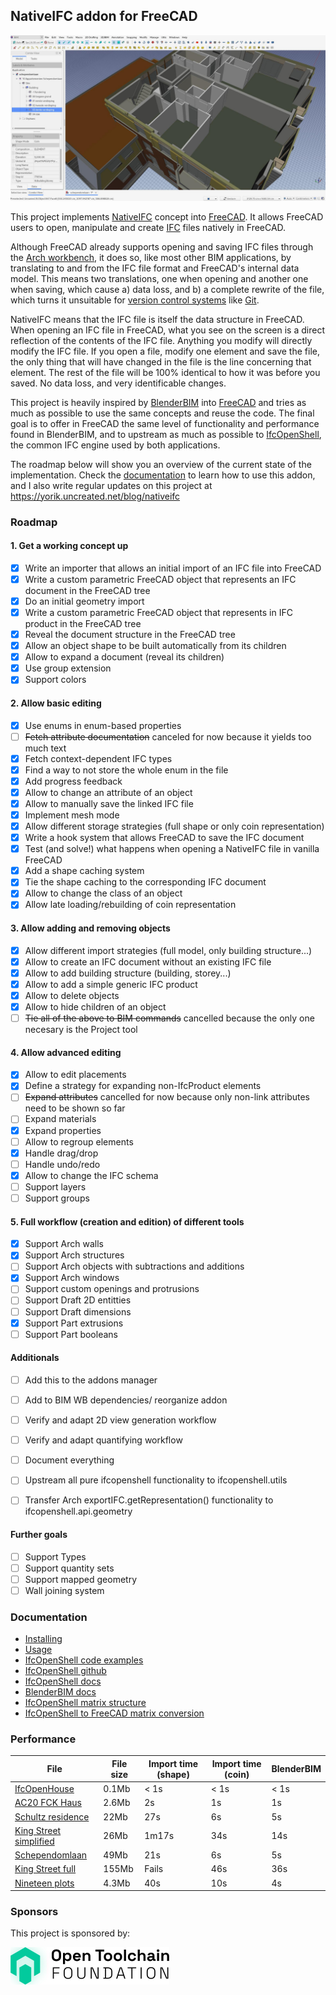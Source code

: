 ## NativeIFC addon for FreeCAD

![FreeCAD screenshot](doc/images/main.jpg)

This project implements [NativeIFC](https://github.com/brunopostle/ifcmerge/blob/main/docs/whitepaper.rst) concept into [FreeCAD](https://freecad.org). It allows FreeCAD users to open, manipulate and create [IFC](https://en.wikipedia.org/wiki/Industry_Foundation_Classes) files natively in FreeCAD.

Although FreeCAD already supports opening and saving IFC files through the [Arch workbench](https://wiki.freecad.org/Arch_Workbench), it does so, like most other BIM applications, by translating to and from the IFC file format and FreeCAD's internal data model. This means two translations, one when opening and another one when saving, which cause a) data loss, and b) a complete rewrite of the file, which turns it unsuitable for [version control systems](https://en.wikipedia.org/wiki/Version_control) like [Git](https://en.wikipedia.org/wiki/Git).

NativeIFC means that the IFC file is itself the data structure in FreeCAD. When opening an IFC file in FreeCAD, what you see on the screen is a direct reflection of the contents of the IFC file. Anything you modify will directly modify the IFC file. If you open a file, modify one element and save the file, the only thing that will have changed in the file is the line concerning that element. The rest of the file will be 100% identical to how it was before you saved. No data loss, and very identificable changes.

This project is heavily inspired by [BlenderBIM](https://blenderbim.org) into [FreeCAD](https://freecad.org) and tries as much as possible to use the same concepts and reuse the code. The final goal is to offer in FreeCAD the same level of functionality and performance found in BlenderBIM, and to upstream as much as possible to [IfcOpenShell](https://ifcopenshell.org), the common IFC engine used by both applications.

The roadmap below will show you an overview of the current state of the implementation. Check the [documentation](doc/README.md) to learn how to use this addon, and I also write regular updates on this project at https://yorik.uncreated.net/blog/nativeifc

### Roadmap

#### 1. Get a working concept up

* [x] Write an importer that allows an initial import of an IFC file into FreeCAD
* [x] Write a custom parametric FreeCAD object that represents an IFC document in the FreeCAD tree
* [x] Do an initial geometry import
* [x] Write a custom parametric FreeCAD object that represents in IFC product in the FreeCAD tree
* [x] Reveal the document structure in the FreeCAD tree
* [x] Allow an object shape to be built automatically from its children
* [x] Allow to expand a document (reveal its children)
* [x] Use group extension
* [x] Support colors

#### 2. Allow basic editing

* [x] Use enums in enum-based properties
* [ ] ~~Fetch attribute documentation~~ canceled for now because it yields too much text
* [x] Fetch context-dependent IFC types
* [x] Find a way to not store the whole enum in the file
* [x] Add progress feedback
* [x] Allow to change an attribute of an object
* [x] Allow to manually save the linked IFC file
* [x] Implement mesh mode
* [x] Allow different storage strategies (full shape or only coin representation)
* [x] Write a hook system that allows FreeCAD to save the IFC document
* [x] Test (and solve!) what happens when opening a NativeIFC file in vanilla FreeCAD
* [x] Add a shape caching system
* [x] Tie the shape caching to the corresponding IFC document
* [x] Allow to change the class of an object
* [x] Allow late loading/rebuilding of coin representation

#### 3. Allow adding and removing objects

* [x] Allow different import strategies (full model, only building structure...)
* [x] Allow to create an IFC document without an existing IFC file
* [x] Allow to add building structure (building, storey...)
* [x] Allow to add a simple generic IFC product
* [x] Allow to delete objects
* [x] Allow to hide children of an object
* [ ] ~~Tie all of the above to BIM commands~~ cancelled because the only one necesary is the Project tool

#### 4. Allow advanced editing

* [x] Allow to edit placements
* [x] Define a strategy for expanding non-IfcProduct elements
* [ ] ~~Expand attributes~~ cancelled for now because only non-link attributes need to be shown so far
* [ ] Expand materials
* [x] Expand properties
* [ ] Allow to regroup elements
* [x] Handle drag/drop
* [ ] Handle undo/redo
* [x] Allow to change the IFC schema
* [ ] Support layers
* [ ] Support groups

#### 5. Full workflow (creation and edition) of different tools

* [x] Support Arch walls
* [x] Support Arch structures
* [ ] Support Arch objects with subtractions and additions
* [x] Support Arch windows
* [ ] Support custom openings and protrusions
* [ ] Support Draft 2D entitties
* [ ] Support Draft dimensions
* [x] Support Part extrusions
* [ ] Support Part booleans

#### Additionals

* [ ] Add this to the addons manager
* [ ] Add to BIM WB dependencies/ reorganize addon
* [ ] Verify and adapt 2D view generation workflow
* [ ] Verify and adapt quantifying workflow
* [ ] Document everything
* [ ] Upstream all pure ifcopenshell functionality to ifcopenshell.utils
* [ ] Transfer Arch exportIFC.getRepresentation() functionality to ifcopenshell.api.geometry


#### Further goals

* [ ] Support Types
* [ ] Support quantity sets
* [ ] Support mapped geometry
* [ ] Wall joining system

### Documentation

* [Installing](doc/installation.md)
* [Usage](doc/README.md)
* [IfcOpenShell code examples](doc/code_examples.md)
* [IfcOpenShell github](https://github.com/IfcOpenShell/IfcOpenShell)
* [IfcOpenShell docs](https://blenderbim.org/docs-python/ifcopenshell.html)
* [BlenderBIM docs](https://blenderbim.org/docs/)
* [IfcOpenShell matrix structure](https://github.com/IfcOpenShell/IfcOpenShell/issues/1440)
* [IfcOpenShell to FreeCAD matrix conversion](https://pythoncvc.net/?cat=203)


### Performance

| File                                                                                                                                                    | File size | Import time (shape) | Import time (coin) | BlenderBIM |
| ------------------------------------------------------------------------------------------------------------------------------------------------------- | --------- | ------------------- | ------------------ | ---------- |
| [IfcOpenHouse](https://github.com/aothms/IfcOpenHouse)                                                                                                  | 0.1Mb     | < 1s                | < 1s               | < 1s       |
| [AC20 FCK Haus](https://www.ifcwiki.org/images/e/e3/AC20-FZK-Haus.ifc)                                                                                  | 2.6Mb     | 2s                  | 1s                 | 1s         |
| [Schultz residence](https://github.com/OpeningDesign/Schultz_Residence/tree/master/Model)                                                               | 22Mb      | 27s                 | 6s                 | 5s         |
| [King Street simplified](http://www.simaud.org/datasets/)                                                                                               | 26Mb      | 1m17s               | 34s                | 14s        |
| [Schependomlaan](https://github.com/buildingSMART/Sample-Test-Files/blob/master/IFC%202x3/Schependomlaan/Design%20model%20IFC/IFC%20Schependomlaan.ifc) | 49Mb      | 21s                 | 6s                 | 5s         |
| [King Street full](http://www.simaud.org/datasets/)                                                                                                     | 155Mb     | Fails               | 46s                | 36s        |
| [Nineteen plots](https://forum.freecadweb.org/viewtopic.php?style=1&p=646935&sid=464a4dcd0f99a5903c749df51f3e73b0#p646935)                              | 4.3Mb     | 40s                 | 10s                | 4s         |

### Sponsors

This project is sponsored by:

[![](doc/images/otfn-logo.png)](https://opentoolchain-foundation.org/)
